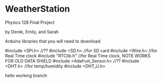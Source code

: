 # WeatherStation
Physics 128 Final Project

by Derek, Emily, and Sarah

Arduino libraries that you will need to download: 

#include <SPI.h> //??
#include <SD.h> //for SD card
#include <Wire.h> //for Real Time clock
#include "RTClib.h" //for Real Time clock, NOTE WORKS FOR OLD DATA SHIELD
#include <Adafruit_Sensor.h> //??
#include <DHT.h> //for temp/humidity
#include <DHT_U.h>

hello working branch
